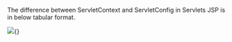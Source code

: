 The difference between ServletContext and ServletConfig in Servlets JSP
is in below tabular format.

![](image110.png){}